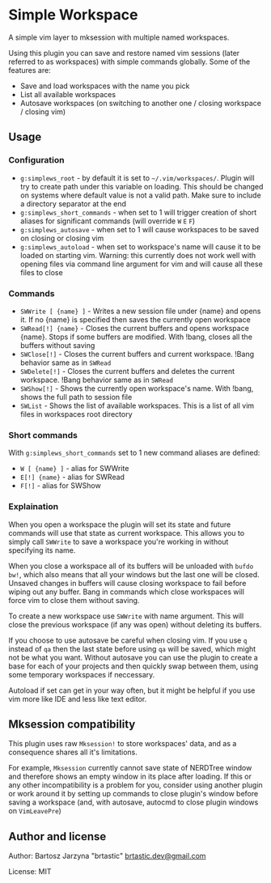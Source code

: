 # Simple Workspace

A simple vim layer to mksession with multiple named workspaces.

Using this plugin you can save and restore named vim sessions (later referred to as workspaces) with simple commands globally. Some of the features are:

* Save and load workspaces with the name you pick
* List all available workspaces
* Autosave workspaces (on switching to another one / closing workspace / closing vim)

## Usage

### Configuration

* `g:simplews_root` - by default it is set to `~/.vim/workspaces/`. Plugin will try to create path under this variable on loading. This should be changed on systems where default value is not a valid path. Make sure to include a directory separator at the end
* `g:simplews_short_commands` - when set to 1 will trigger creation of short aliases for significant commands (will override `W` `E` `F`)
* `g:simplews_autosave` - when set to 1 will cause workspaces to be saved on closing or closing vim
* `g:simplews_autoload` - when set to workspace's name will cause it to be loaded on starting vim. Warning: this currently does not work well with opening files via command line argument for vim and will cause all these files to close

### Commands

* `SWWrite [ {name} ]` - Writes a new session file under {name} and opens it. If no {name} is specified then saves the currently open workspace
* `SWRead[!] {name}` - Closes the current buffers and opens workspace {name}. Stops if some buffers are modified. With !bang, closes all the buffers without saving
* `SWClose[!]` - Closes the current buffers and current workspace. !Bang behavior same as in `SWRead`
* `SWDelete[!]` - Closes the current buffers and deletes the current workspace. !Bang behavior same as in `SWRead`
* `SWShow[!]` - Shows the currently open workspace's name. With !bang, shows the full path to session file
* `SWList` - Shows the list of available workspaces. This is a list of all vim files in workspaces root directory

### Short commands

With `g:simplews_short_commands` set to 1 new command aliases are defined:

* `W [ {name} ]` - alias for SWWrite
* `E[!] {name}` - alias for SWRead
* `F[!]` - alias for SWShow

### Explaination

When you open a workspace the plugin will set its state and future commands will use that state as current workspace. This allows you to simply call `SWWrite` to save a workspace you're working in without specifying its name.

When you close a workspace all of its buffers will be unloaded with `bufdo bw!`, which also means that all your windows but the last one will be closed. Unsaved changes in buffers will cause closing workspace to fail before wiping out any buffer. Bang in commands which close workspaces will force vim to close them without saving.

To create a new workspace use `SWWrite` with name argument. This will close the previous workspace (if any was open) without deleting its buffers.

If you choose to use autosave be careful when closing vim. If you use `q` instead of `qa` then the last state before using `qa` will be saved, which might not be what you want. Without autosave you can use the plugin to create a base for each of your projects and then quickly swap between them, using some temporary workspaces if neccessary.

Autoload if set can get in your way often, but it might be helpful if you use vim more like IDE and less like text editor.

## Mksession compatibility

This plugin uses raw `Mksession!` to store workspaces' data, and as a consequence shares all it's limitations.

For example, `Mksession` currently cannot save state of NERDTree window and therefore shows an empty window in its place after loading. If this or any other incompatibility is a problem for you, consider using another plugin or work around it by setting up commands to close plugin's window before saving a workspace (and, with autosave, autocmd to close plugin windows on `VimLeavePre`)

## Author and license

Author: Bartosz Jarzyna "brtastic" <brtastic.dev@gmail.com>

License: MIT
